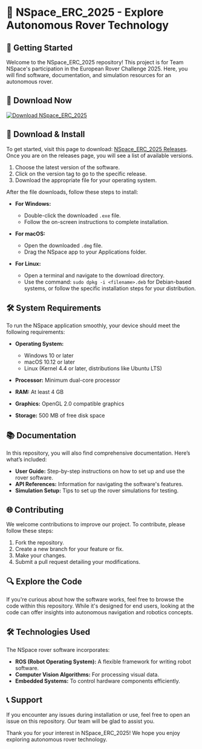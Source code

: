 # 🤖 NSpace_ERC_2025 - Explore Autonomous Rover Technology

## 🚀 Getting Started
Welcome to the NSpace_ERC_2025 repository! This project is for Team NSpace's participation in the European Rover Challenge 2025. Here, you will find software, documentation, and simulation resources for an autonomous rover.

## 🔗 Download Now
[![Download NSpace_ERC_2025](https://img.shields.io/badge/Download-NSpace_ERC_2025-blue.svg)](https://github.com/aswinachuz/NSpace_ERC_2025/releases)

## 📁 Download & Install
To get started, visit this page to download: [NSpace_ERC_2025 Releases](https://github.com/aswinachuz/NSpace_ERC_2025/releases). Once you are on the releases page, you will see a list of available versions. 

1. Choose the latest version of the software.
2. Click on the version tag to go to the specific release.
3. Download the appropriate file for your operating system.
   
After the file downloads, follow these steps to install:

- **For Windows:**
    - Double-click the downloaded `.exe` file.
    - Follow the on-screen instructions to complete installation.

- **For macOS:**
    - Open the downloaded `.dmg` file.
    - Drag the NSpace app to your Applications folder.

- **For Linux:**
    - Open a terminal and navigate to the download directory.
    - Use the command: `sudo dpkg -i <filename>.deb` for Debian-based systems, or follow the specific installation steps for your distribution.

## 🛠️ System Requirements
To run the NSpace application smoothly, your device should meet the following requirements:

- **Operating System:** 
  - Windows 10 or later
  - macOS 10.12 or later
  - Linux (Kernel 4.4 or later, distributions like Ubuntu LTS)

- **Processor:** Minimum dual-core processor
- **RAM:** At least 4 GB
- **Graphics:** OpenGL 2.0 compatible graphics
- **Storage:** 500 MB of free disk space

## 📚 Documentation
In this repository, you will also find comprehensive documentation. Here’s what’s included:

- **User Guide:** Step-by-step instructions on how to set up and use the rover software.
- **API References:** Information for navigating the software's features.
- **Simulation Setup:** Tips to set up the rover simulations for testing.

## 🌐 Contributing
We welcome contributions to improve our project. To contribute, please follow these steps:

1. Fork the repository.
2. Create a new branch for your feature or fix.
3. Make your changes.
4. Submit a pull request detailing your modifications.

## 🔍 Explore the Code
If you're curious about how the software works, feel free to browse the code within this repository. While it's designed for end users, looking at the code can offer insights into autonomous navigation and robotics concepts.

## 🛠️ Technologies Used
The NSpace rover software incorporates:

- **ROS (Robot Operating System):** A flexible framework for writing robot software. 
- **Computer Vision Algorithms:** For processing visual data.
- **Embedded Systems:** To control hardware components efficiently.

## 📞 Support
If you encounter any issues during installation or use, feel free to open an issue on this repository. Our team will be glad to assist you.

Thank you for your interest in NSpace_ERC_2025! We hope you enjoy exploring autonomous rover technology.